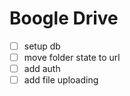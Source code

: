 # Boogle Drive

- [ ] setup db
- [ ] move folder state to url
- [ ] add auth
- [ ] add file uploading
